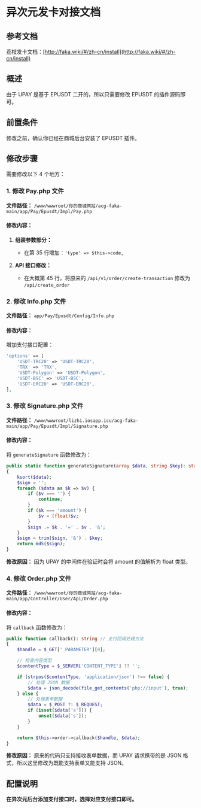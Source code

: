 # 异次元发卡对接文档

## 参考文档

荔枝发卡文档：[http://faka.wiki/#/zh-cn/install](http://faka.wiki/#/zh-cn/install)

## 概述

由于 UPAY 是基于 EPUSDT 二开的，所以只需要修改 EPUSDT 的插件源码即可。

## 前置条件

修改之前，确认你已经在商城后台安装了 EPUSDT 插件。

## 修改步骤

需要修改以下 4 个地方：

### 1. 修改 Pay.php 文件

**文件路径：** `/www/wwwroot/你的商城网站/acg-faka-main/app/Pay/Epusdt/Impl/Pay.php`

#### 修改内容：

1. **组装参数部分：**

   - 在第 35 行增加：`'type' => $this->code,`

2. **API 接口修改：**
   - 在大概第 45 行，将原来的 `/api/v1/order/create-transaction` 修改为 `/api/create_order`

### 2. 修改 Info.php 文件

**文件路径：** `app/Pay/Epusdt/Config/Info.php`

#### 修改内容：

增加支付接口配置：

```php
'options' => [
    'USDT-TRC20' => 'USDT-TRC20',
    'TRX' => 'TRX',
    'USDT-Polygon' => 'USDT-Polygon',
    'USDT-BSC' => 'USDT-BSC',
    'USDT-ERC20' => 'USDT-ERC20',
],
```

### 3. 修改 Signature.php 文件

**文件路径：** `/www/wwwroot/lizhi.iosapp.icu/acg-faka-main/app/Pay/Epusdt/Impl/Signature.php`

#### 修改内容：

将 `generateSignature` 函数修改为：

```php
public static function generateSignature(array $data, string $key): string
{
    ksort($data);
    $sign = '';
    foreach ($data as $k => $v) {
        if ($v === '') {
            continue;
        }
        if ($k === 'amount') {
            $v = (float)$v;
        }
        $sign .= $k . '=' . $v . '&';
    }
    $sign = trim($sign, '&') . $key;
    return md5($sign);
}
```

**修改原因：** 因为 UPAY 的中间件在验证时会将 amount 的值解析为 float 类型。

### 4. 修改 Order.php 文件

**文件路径：** `/www/wwwroot/你的商城网站/acg-faka-main/app/Controller/User/Api/Order.php`

#### 修改内容：

将 `callback` 函数修改为：

```php
public function callback(): string // 支付回调处理方法
{
    $handle = $_GET['_PARAMETER'][0];

    // 检查内容类型
    $contentType = $_SERVER['CONTENT_TYPE'] ?? '';

    if (strpos($contentType, 'application/json') !== false) {
        // 处理 JSON 数据
        $data = json_decode(file_get_contents('php://input'), true);
    } else {
        // 处理表单数据
        $data = $_POST ?: $_REQUEST;
        if (isset($data['s'])) {
            unset($data['s']);
        }
    }

    return $this->order->callback($handle, $data);
}
```

**修改原因：** 原来的代码只支持接收表单数据，而 UPAY 请求携带的是 JSON 格式，所以这里修改为既能支持表单又能支持 JSON。

## 配置说明

**在异次元后台添加支付接口时，选择对应支付接口即可。**
